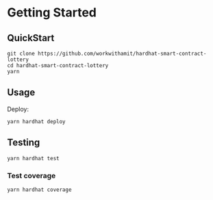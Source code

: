# Getting Started



## QuickStart

```
git clone https://github.com/workwithamit/hardhat-smart-contract-lottery
cd hardhat-smart-contract-lottery
yarn
```

## Usage

Deploy:
```
yarn hardhat deploy
```

## Testing 
``` 
yarn hardhat test
```

### Test coverage

```
yarn hardhat coverage
```

